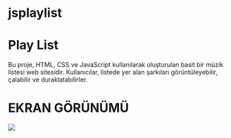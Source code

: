 # jsplaylist
<h1> Play List</h1>

Bu proje, HTML, CSS ve JavaScript kullanılarak oluşturulan basit bir müzik listesi web sitesidir. Kullanıcılar, listede yer alan şarkıları görüntüleyebilir, çalabilir ve duraklatabilirler.


<h1> EKRAN GÖRÜNÜMÜ</h1>

![](playlistjs.gif)
